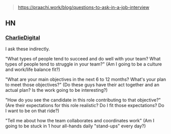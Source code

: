 
> https://praachi.work/blog/questions-to-ask-in-a-job-interview

## HN

### [CharlieDigital](https://news.ycombinator.com/item?id=41272867)

I ask these indirectly.

"What types of people tend to succeed and do well with your team? What types of people tend to struggle in your team?"
(Am I going to be a culture and work/life balance fit?)

"What are your main objectives in the next 6 to 12 months? What's your plan to meet those objectives?"
(Do these guys have their act together and an actual plan? Is the work going to be interesting?)

"How do you see the candidate in this role contributing to that objective?"
(Are their expectations for this role realistic? Do I fit those expectations? Do I want to be on that ride?)

"Tell me about how the team collaborates and coordinates work"
(Am I going to be stuck in 1 hour all-hands daily "stand-ups" every day?)
